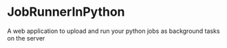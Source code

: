 # JobRunnerInPython
A web application to upload and run your python jobs as background tasks on the server
